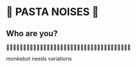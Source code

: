 # 🍝 PASTA NOISES 🍝
## Who are you?
🍝🍝🍝🍝🍝🍝🍝🍝🍝🍝🍝🍝🍝🍝🍝🍝🍝🍝🍝🍝🍝🍝🍝🍝🍝🍝🍝🍝🍝🍝🍝🍝🍝🍝🍝🍝🍝

monkebot needs variations

